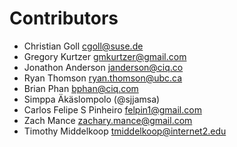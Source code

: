 # Contributors

* Christian Goll <cgoll@suse.de>
* Gregory Kurtzer <gmkurtzer@gmail.com>
* Jonathon Anderson <janderson@ciq.co>
* Ryan Thomson <ryan.thomson@ubc.ca>
* Brian Phan <bphan@ciq.com>
* Simppa Äkäslompolo (@sjjamsa)
* Carlos Felipe S Pinheiro <felpin1@gmail.com>
* Zach Mance <zachary.mance@gmail.com>
* Timothy Middelkoop <tmiddelkoop@internet2.edu>
